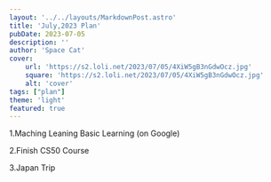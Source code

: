 ```yaml
---
layout: '../../layouts/MarkdownPost.astro'
title: 'July,2023 Plan'
pubDate: 2023-07-05
description: ''
author: 'Space Cat'
cover:
    url: 'https://s2.loli.net/2023/07/05/4XiW5gB3nGdwOcz.jpg'
    square: 'https://s2.loli.net/2023/07/05/4XiW5gB3nGdwOcz.jpg'
    alt: 'cover'
tags: ["plan"]
theme: 'light'
featured: true
---
```

1.Maching Leaning Basic Learning (on Google)

2.Finish CS50 Course

3.Japan Trip